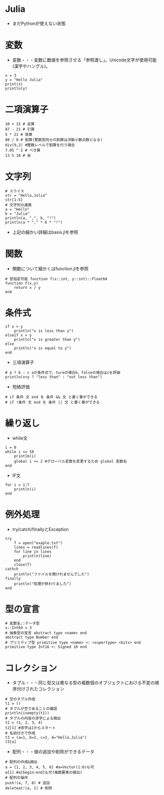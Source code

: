 # Julia
* まだPythonが使えない状態
# 変数
* 変数・・・変数に数値を参照させる「参照渡し」。Unicode文字が使用可能(漢字やハングル)。
```Julia:変数
x = 3
y = "Hello Julia"
print(x)
println(y)
```
# 二項演算子
```Julia:二項演算子
10 + 15 # 足算
87 - 21 # 引算
5 * 21 # 掛算
80 / 8 # 割算(整数型同士の割算は浮動小数点数となる)
div(9,2) #整数レベルで割算を行う場合
7.05 ^ 2 # べき算
13 % 10 # 余
```
# 文字列
```Julia:文字列
# スライス
str = "Hello,Julia"
str[1:5]
# 文字列の連携
a = "Hello"
b = "Julia"
println(a, ",", b, "!")
println(a * "," * b * "!")
```
* 上記の細かい詳細はbasis.jlを参照
# 関数
* 関数について細かくはfunction.jlを参照
```Julia:関数
# 型指定可能 function f(x::int, y::int)::Float64
function f(x,y)
    return x / y
end
```
# 条件式
```Julia:IF文
if x < y
    println("x is less than y")
elseif x > y
    println("x is greater than y")
else
    println("x is equal to y")
end
```
* 三項演算子
```Julia:三項演算子
# a ? b : c aが条件式で、tureの場合b、falseの場合はcを評価
println(x<y ? "less than" : "not less than")
```
* 短絡評価
```Julia:短絡評価
# if 条件 文 end を 条件 && 文 と書く事ができる
# if !条件 文 end を 条件 || 文 と書く事ができる
```
# 繰り返し
* while文
```Julia:while文
i = 0
while i <= 10
    printlm(i)
    global i += 2 #グローバル変数を変更するため global 変数名
end
```
* IF文
```Julia:IF文
for i = 1:7
    println(i)
end
```
# 例外処理
* try/catch/finallyとException
```Julia:例外処理
try
    f = open("exaple.txt")
    lines = readlines(f)
    for line in lines
        println(line)
    end
    close(f)
cathch
    println("ファイルを開けれませんでした")
finally
    println("処理が終わりました")
end
```
# 型の宣言
```Julia:型の宣言
# 変数名::データ型
x::Int64 = 3
# 抽象型の宣言 abstract type <name> end
abstract type Number end
# プリミティブ型 primitive type <name> <: <supertype> <bits> end
primitive type Int16 <: Signed 16 end
```
# コレクション
* タプル・・・同じ型又は異なる型の複数個のオブジェクトにおける不変の順序付けされたコレクション
```Julia:タプル
# 空のタプル作成
t1 = ()
# タプルが空であることの確認
println(isempty(t1))
# タプルの内容の添字による摘出
t2 = (1, 2, 3, 4)
t2[1] #添字は1からスタート
# 名前付きで作成
t3 = (a=1, b=2, c=3, d="Hello,Julia")
t3[a]
```
* 配列・・・値の追加や削除ができるデータ
```Julia:配列
# 配列の作成&摘出
a = [1, 2, 3, 4, 5, 6] #a=Vector(1:6)も可
a[1] #a[begin:end]も可(複数要素の摘出)
# 配列の操作
push!(a, 7, 8) # 追加
deleteat!(a, 1) # 削除
```